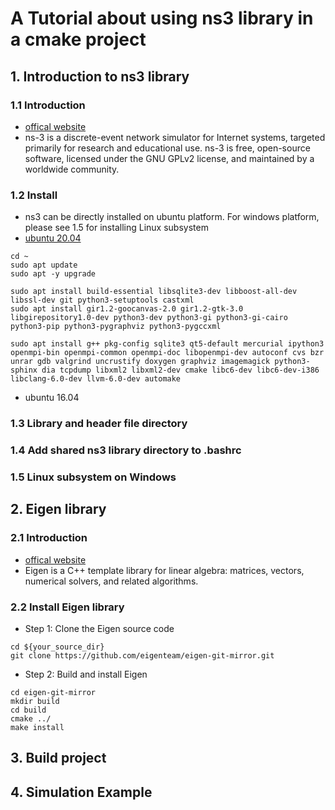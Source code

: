 # A Tutorial about using ns3 library in a cmake project

## 1. Introduction to ns3 library

### 1.1 Introduction

- [offical website](https://www.nsnam.org/)
- ns-3 is a discrete-event network simulator for Internet systems, targeted primarily for research and educational use. ns-3 is free, open-source software, licensed under the GNU GPLv2 license, and maintained by a worldwide community.

### 1.2 Install

- ns3 can be directly installed on ubuntu platform. For windows platform, please see 1.5 for installing Linux subsystem
- [ubuntu 20.04](https://karimmd.github.io/post/tutorial/ns3_installation/)
```
cd ~
sudo apt update
sudo apt -y upgrade

sudo apt install build-essential libsqlite3-dev libboost-all-dev libssl-dev git python3-setuptools castxml
sudo apt install gir1.2-goocanvas-2.0 gir1.2-gtk-3.0 libgirepository1.0-dev python3-dev python3-gi python3-gi-cairo python3-pip python3-pygraphviz python3-pygccxml

```

```
sudo apt install g++ pkg-config sqlite3 qt5-default mercurial ipython3 openmpi-bin openmpi-common openmpi-doc libopenmpi-dev autoconf cvs bzr unrar gdb valgrind uncrustify doxygen graphviz imagemagick python3-sphinx dia tcpdump libxml2 libxml2-dev cmake libc6-dev libc6-dev-i386 libclang-6.0-dev llvm-6.0-dev automake
```

- ubuntu 16.04

### 1.3 Library and header file directory

### 1.4 Add shared ns3 library directory to .bashrc

### 1.5 Linux subsystem on Windows

## 2. Eigen library

### 2.1 Introduction
- [offical website](https://eigen.tuxfamily.org/index.php?title=Main_Page)
- Eigen is a C++ template library for linear algebra: matrices, vectors, numerical solvers, and related algorithms.

### 2.2 Install Eigen library
- Step 1: Clone the Eigen source code
```
cd ${your_source_dir}
git clone https://github.com/eigenteam/eigen-git-mirror.git
```
- Step 2: Build and install Eigen

```
cd eigen-git-mirror
mkdir build
cd build
cmake ../
make install
```
## 3. Build project

## 4. Simulation Example
